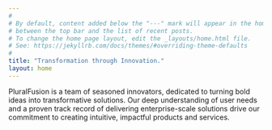 ```yaml
---
#
# By default, content added below the "---" mark will appear in the home page
# between the top bar and the list of recent posts.
# To change the home page layout, edit the _layouts/home.html file.
# See: https://jekyllrb.com/docs/themes/#overriding-theme-defaults
#
title: "Transformation through Innovation."
layout: home
---
```


PluralFusion is a team of seasoned innovators, dedicated to turning bold ideas into transformative solutions. Our deep understanding of user needs and a proven track record of delivering enterprise-scale solutions drive our commitment to creating intuitive, impactful products and services.
